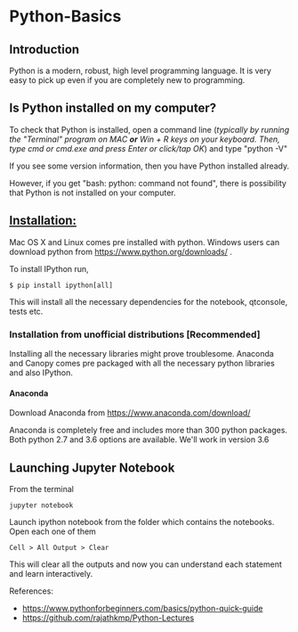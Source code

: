 # Python-Basics

## Introduction

Python is a modern, robust, high level programming language. It is very easy to pick up even if you are completely new to programming.

## Is Python installed on my computer?

To check that Python is installed, open a command line (*typically by running the
"Terminal" program on MAC **or** Win + R keys on your keyboard. Then, type cmd or cmd.exe and press Enter or click/tap OK*) and type "python -V" 

If you see some version information, then you have Python installed already. 

However, if you get "bash: python: command not found", there is possibility
that Python is not installed on your computer. 

## [Installation:](https://docs.google.com/presentation/d/1XBcFYv_MVZcdNovO7G1LrebA7kAqHYkWAAkGFl3cgm0/edit?usp=sharing) 

Mac OS X and Linux comes pre installed with python. Windows users can download python from https://www.python.org/downloads/ .

To install IPython run,

    $ pip install ipython[all]
    
This will install all the necessary dependencies for the notebook, qtconsole, tests etc.

### Installation from unofficial distributions [Recommended]

Installing all the necessary libraries might prove troublesome. Anaconda and Canopy comes pre packaged with all the necessary python libraries and also IPython.

#### Anaconda

Download Anaconda from https://www.anaconda.com/download/ 

Anaconda is completely free and includes more than 300 python packages. Both python 2.7 and 3.6 options are available. We'll work in version 3.6

## Launching Jupyter Notebook

From the terminal

    jupyter notebook

Launch ipython notebook from the folder which contains the notebooks. Open each one of them

    Cell > All Output > Clear
    
This will clear all the outputs and now you can understand each statement and learn interactively.

References: 
* https://www.pythonforbeginners.com/basics/python-quick-guide
* https://github.com/rajathkmp/Python-Lectures

